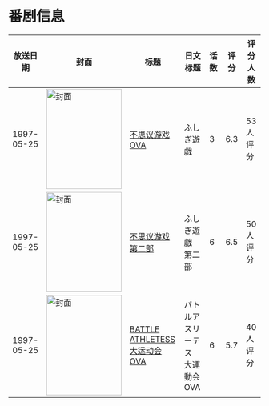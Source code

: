 # 番剧信息

|放送日期|封面|标题|日文标题|话数|评分|评分人数|
|---|---|---|---|---|---|---|
|1997-05-25|<img src="https://lain.bgm.tv/pic/cover/c/6c/60/39523_23CFO.jpg" alt="封面" style="width:150px;height:200px;object-fit:cover;">|[不思议游戏 OVA](https://bangumi.tv/subject/39523)|ふしぎ遊戯|3|6.3|53人评分|
|1997-05-25|<img src="https://lain.bgm.tv/pic/cover/c/1a/88/39524_OI4xI.jpg" alt="封面" style="width:150px;height:200px;object-fit:cover;">|[不思议游戏 第二部](https://bangumi.tv/subject/39524)|ふしぎ遊戯 第二部|6|6.5|50人评分|
|1997-05-25|<img src="https://lain.bgm.tv/pic/cover/c/1a/76/49189_i81XS.jpg" alt="封面" style="width:150px;height:200px;object-fit:cover;">|[BATTLE ATHLETESS 大运动会 OVA](https://bangumi.tv/subject/49189)|バトルアスリーテス 大運動会 OVA|6|5.7|40人评分|
